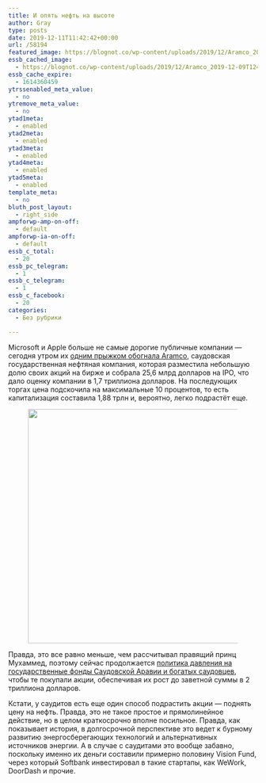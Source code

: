 ```yaml
---
title: И опять нефть на высоте
author: Gray
type: posts
date: 2019-12-11T11:42:42+00:00
url: /58194
featured_image: https://blognot.co/wp-content/uploads/2019/12/Aramco_2019-12-09T124624Z_68660121_RC2ORD96OT15_RTRMADP_3_SAUDI-ARAMCO-IPO-1024x655.jpg
essb_cached_image:
  - https://blognot.co/wp-content/uploads/2019/12/Aramco_2019-12-09T124624Z_68660121_RC2ORD96OT15_RTRMADP_3_SAUDI-ARAMCO-IPO-1024x655.jpg
essb_cache_expire:
  - 1614360459
ytrssenabled_meta_value:
  - no
ytremove_meta_value:
  - no
ytad1meta:
  - enabled
ytad2meta:
  - enabled
ytad3meta:
  - enabled
ytad4meta:
  - enabled
ytad5meta:
  - enabled
template_meta:
  - no
bluth_post_layout:
  - right_side
ampforwp-amp-on-off:
  - default
ampforwp-ia-on-off:
  - default
essb_c_total:
  - 20
essb_pc_telegram:
  - 1
essb_c_telegram:
  - 1
essb_c_facebook:
  - 20
categories:
  - Без рубрики

---
```








Microsoft и Apple больше не самые дорогие публичные компании — сегодня утром их [одним прыжком обогнала Aramco][1], саудовская государственная нефтяная компания, которая разместила небольшую долю своих акций на бирже и собрала 25,6 млрд долларов на IPO, что дало оценку компании в 1,7 триллиона долларов. На последующих торгах цена подскочила на максимальные 10 процентов, то есть капитализация составила 1,88 трлн и, вероятно, легко подрастёт еще.

<div class="wp-block-image">
  <figure class="aligncenter size-large"><img data-attachment-id="58195" data-permalink="https://blognot.co/58194/aramco_2019-12-09t124624z_68660121_rc2ord96ot15_rtrmadp_3_saudi-aramco-ipo-1024x655" data-orig-file="https://i1.wp.com/blognot.co/wp-content/uploads/2019/12/Aramco_2019-12-09T124624Z_68660121_RC2ORD96OT15_RTRMADP_3_SAUDI-ARAMCO-IPO-1024x655.jpg?fit=1024%2C655&ssl=1" data-orig-size="1024,655" data-comments-opened="1" data-image-meta="{&quot;aperture&quot;:&quot;0&quot;,&quot;credit&quot;:&quot;&quot;,&quot;camera&quot;:&quot;&quot;,&quot;caption&quot;:&quot;&quot;,&quot;created_timestamp&quot;:&quot;0&quot;,&quot;copyright&quot;:&quot;&quot;,&quot;focal_length&quot;:&quot;0&quot;,&quot;iso&quot;:&quot;0&quot;,&quot;shutter_speed&quot;:&quot;0&quot;,&quot;title&quot;:&quot;&quot;,&quot;orientation&quot;:&quot;0&quot;}" data-image-title="Aramco_2019-12-09T124624Z_68660121_RC2ORD96OT15_RTRMADP_3_SAUDI-ARAMCO-IPO-1024&#215;655" data-image-description="" data-medium-file="https://i1.wp.com/blognot.co/wp-content/uploads/2019/12/Aramco_2019-12-09T124624Z_68660121_RC2ORD96OT15_RTRMADP_3_SAUDI-ARAMCO-IPO-1024x655.jpg?fit=300%2C192&ssl=1" data-large-file="https://i1.wp.com/blognot.co/wp-content/uploads/2019/12/Aramco_2019-12-09T124624Z_68660121_RC2ORD96OT15_RTRMADP_3_SAUDI-ARAMCO-IPO-1024x655.jpg?fit=740%2C473&ssl=1" width="740" height="473" src="https://i1.wp.com/blognot.co/wp-content/uploads/2019/12/Aramco_2019-12-09T124624Z_68660121_RC2ORD96OT15_RTRMADP_3_SAUDI-ARAMCO-IPO-1024x655.jpg?resize=740%2C473&#038;ssl=1" alt="" class="wp-image-58195" srcset="https://i1.wp.com/blognot.co/wp-content/uploads/2019/12/Aramco_2019-12-09T124624Z_68660121_RC2ORD96OT15_RTRMADP_3_SAUDI-ARAMCO-IPO-1024x655.jpg?resize=1024%2C655&ssl=1 1024w, https://i1.wp.com/blognot.co/wp-content/uploads/2019/12/Aramco_2019-12-09T124624Z_68660121_RC2ORD96OT15_RTRMADP_3_SAUDI-ARAMCO-IPO-1024x655.jpg?resize=300%2C192&ssl=1 300w, https://i1.wp.com/blognot.co/wp-content/uploads/2019/12/Aramco_2019-12-09T124624Z_68660121_RC2ORD96OT15_RTRMADP_3_SAUDI-ARAMCO-IPO-1024x655.jpg?resize=768%2C491&ssl=1 768w, https://i1.wp.com/blognot.co/wp-content/uploads/2019/12/Aramco_2019-12-09T124624Z_68660121_RC2ORD96OT15_RTRMADP_3_SAUDI-ARAMCO-IPO-1024x655.jpg?resize=700%2C448&ssl=1 700w, https://i1.wp.com/blognot.co/wp-content/uploads/2019/12/Aramco_2019-12-09T124624Z_68660121_RC2ORD96OT15_RTRMADP_3_SAUDI-ARAMCO-IPO-1024x655.jpg?resize=800%2C512&ssl=1 800w" sizes="(max-width: 740px) 100vw, 740px" data-recalc-dims="1" /></figure>


Правда, это все равно меньше, чем рассчитывал правящий принц Мухаммед, поэтому сейчас продолжается [политика давления на государственные фонды Саудовской Аравии и богатых саудовцев][2], чтобы те покупали акции, обеспечивая их рост до заветной суммы в 2 триллиона долларов. 

Кстати, у саудитов есть еще один способ подрастить акции — поднять цену на нефть. Правда, это не такое простое и прямолинейное действие, но в целом краткосрочно вполне посильное. Правда, как показывает история, в долгосрочной перспективе это ведет к бурному развитию энергосберегающих технологий и альтернативных источников энергии. А в случае с саудитами это вообще забавно, поскольку именно их деньги составили примерно половину Vision Fund, через который Softbank инвестировал в такие стартапы, как WeWork, DoorDash и прочие.

 [1]: https://www.bloomberg.com/news/articles/2019-12-11/aramco-trading-debut-to-make-saudi-bourse-world-s-ninth-biggest
 [2]: https://www.ft.com/content/0043ccf6-1b42-11ea-97df-cc63de1d73f4